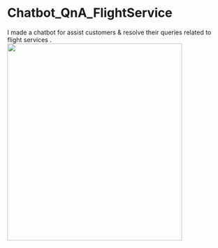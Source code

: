 # Chatbot_QnA_FlightService
I made a chatbot for assist customers &amp; resolve their queries related to flight services .
<img src ="https://writesonic.com/blog/content/images/size/w1200/2023/05/Screenshot-1945-02-19-at-11.50.12-AM.png" width=400 height=450/>
